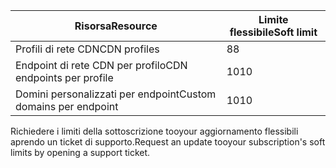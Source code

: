 
| <span data-ttu-id="db880-101">Risorsa</span><span class="sxs-lookup"><span data-stu-id="db880-101">Resource</span></span> | <span data-ttu-id="db880-102">Limite flessibile</span><span class="sxs-lookup"><span data-stu-id="db880-102">Soft limit</span></span> |
| --- | --- |
| <span data-ttu-id="db880-103">Profili di rete CDN</span><span class="sxs-lookup"><span data-stu-id="db880-103">CDN profiles</span></span> |<span data-ttu-id="db880-104">8</span><span class="sxs-lookup"><span data-stu-id="db880-104">8</span></span> |
| <span data-ttu-id="db880-105">Endpoint di rete CDN per profilo</span><span class="sxs-lookup"><span data-stu-id="db880-105">CDN endpoints per profile</span></span> |<span data-ttu-id="db880-106">10</span><span class="sxs-lookup"><span data-stu-id="db880-106">10</span></span> |
| <span data-ttu-id="db880-107">Domini personalizzati per endpoint</span><span class="sxs-lookup"><span data-stu-id="db880-107">Custom domains per endpoint</span></span> |<span data-ttu-id="db880-108">10</span><span class="sxs-lookup"><span data-stu-id="db880-108">10</span></span> |

<span data-ttu-id="db880-109">Richiedere i limiti della sottoscrizione tooyour aggiornamento flessibili aprendo un ticket di supporto.</span><span class="sxs-lookup"><span data-stu-id="db880-109">Request an update tooyour subscription's soft limits by opening a support ticket.</span></span>

